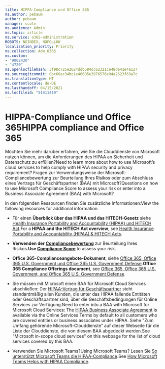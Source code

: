 ```yaml
---
title: HIPPA-Compliance und Office 365
ms.author: pebaum
author: pebaum
manager: scotv
ms.audience: Admin
ms.topic: article
ms.service: o365-administration
ROBOTS: NOINDEX, NOFOLLOW
localization_priority: Priority
ms.collection: Adm_O365
ms.custom:
- "9002430"
- "4720"
ms.openlocfilehash: 3f98c725e2624ddb584dc62321ce48de41e4a127
ms.sourcegitcommit: 8bc60ec34bc1e40685e3976576e04a2623f63a7c
ms.translationtype: HT
ms.contentlocale: de-DE
ms.lasthandoff: 04/15/2021
ms.locfileid: "51811419"
---
```

# <a name="hippa-compliance-and-office-365"></a><span data-ttu-id="15cbb-102">HIPPA-Compliance und Office 365</span><span class="sxs-lookup"><span data-stu-id="15cbb-102">HIPPA compliance and Office 365</span></span>

<span data-ttu-id="15cbb-103">Möchten Sie mehr darüber erfahren, wie Sie die Clouddienste von Microsoft nutzen können, um die Anforderungen des HIPAA an Sicherheit und Datenschutz zu erfüllen?</span><span class="sxs-lookup"><span data-stu-id="15cbb-103">Need to learn more about how to use Microsoft’s cloud services to help comply with HIPAA security and privacy requirement?</span></span>  <span data-ttu-id="15cbb-104">Fragen zur Verwendungsweise der Microsoft-Compliancebewertung zur Beurteilung Ihres Risikos oder zum Abschluss eines Vertrags für Geschäftspartner (BAA) mit Microsoft?</span><span class="sxs-lookup"><span data-stu-id="15cbb-104">Questions on how to use Microsoft Compliance Score to assess your risk or enter into a Business Associate Agreement (BAA) with Microsoft?</span></span>  

<span data-ttu-id="15cbb-105">In den folgenden Ressourcen finden Sie zusätzliche Informationen:</span><span class="sxs-lookup"><span data-stu-id="15cbb-105">View the following resources for additional information:</span></span>

- <span data-ttu-id="15cbb-106">Für einen **Überblick über das HIPAA und das HITECH-Gesetz** siehe [Health Insurance Portability and Accountability (HIPAA) und HITECH Act](https://docs.microsoft.com/microsoft-365/compliance/offering-hipaa-hitech?view=o365-worldwide).</span><span class="sxs-lookup"><span data-stu-id="15cbb-106">For a **HIPAA and the HITECH Act overview**, see [Health Insurance Portability and Accountability (HIPAA) & HITECH Acts](https://docs.microsoft.com/microsoft-365/compliance/offering-hipaa-hitech?view=o365-worldwide).</span></span>

- <span data-ttu-id="15cbb-107">**Verwenden der [Compliancebewertung](https://docs.microsoft.com/microsoft-365/compliance/offering-hipaa-hitech?view=o365-worldwide#use-microsoft-compliance-score-to-assess-your-risk)** zur Beurteilung Ihres Risikos.</span><span class="sxs-lookup"><span data-stu-id="15cbb-107">**Use [Compliance Score](https://docs.microsoft.com/microsoft-365/compliance/offering-hipaa-hitech?view=o365-worldwide#use-microsoft-compliance-score-to-assess-your-risk)** to assess your risk.</span></span>

- <span data-ttu-id="15cbb-108">**Office 365-Complianceangebote-Dokument**, siehe [Office 365, Office 365 U.S. Government und Office 365 U.S. Government Defense](https://go.microsoft.com/fwlink/p/?LinkID=2077751).</span><span class="sxs-lookup"><span data-stu-id="15cbb-108">**Office 365 Compliance Offerings document**, see [Office 365, Office 365 U.S. Government, and Office 365 U.S. Government Defense](https://go.microsoft.com/fwlink/p/?LinkID=2077751).</span></span>

- <span data-ttu-id="15cbb-109">Sie müssen mit Microsoft einen BAA für Microsoft Cloud Services abschließen: Der [HIPAA-Vertrag für Geschäftspartner](https://aka.ms/BAA) steht standardmäßig allen Kunden, die unter das HIPAA fallende Entitäten oder Geschäftspartner sind, über die Geschäftsbedingungen für Online Services zur Verfügung.</span><span class="sxs-lookup"><span data-stu-id="15cbb-109">Need to enter into a BAA with Microsoft for Microsoft Cloud Services: The [HIPAA Business Associate Agreement](https://aka.ms/BAA) is available via the Online Services Terms by default to all customers who are covered entities or business associates under HIPAA.</span></span> <span data-ttu-id="15cbb-110">Siehe "Zum Umfang gehörende Microsoft-Clouddienste" auf dieser Webseite für die Liste der Clouddienste, die von diesem BAA abgedeckt werden.</span><span class="sxs-lookup"><span data-stu-id="15cbb-110">See "Microsoft in-scope cloud services" on this webpage for the list of cloud services covered by this BAA.</span></span>

- <span data-ttu-id="15cbb-111">Verwenden Sie Microsoft Teams?</span><span class="sxs-lookup"><span data-stu-id="15cbb-111">Using Microsoft Teams?</span></span> <span data-ttu-id="15cbb-112">Lesen Sie [So unterstützt Microsoft Teams die HIPAA-Compliance](https://www.microsoft.com/microsoft-365/blog/2019/04/30/white-paper-microsoft-teams-healthcare-providers-hipaa-compliance/).</span><span class="sxs-lookup"><span data-stu-id="15cbb-112">See [How Microsoft Teams Helps with HIPAA Compliance](https://www.microsoft.com/microsoft-365/blog/2019/04/30/white-paper-microsoft-teams-healthcare-providers-hipaa-compliance/).</span></span>
